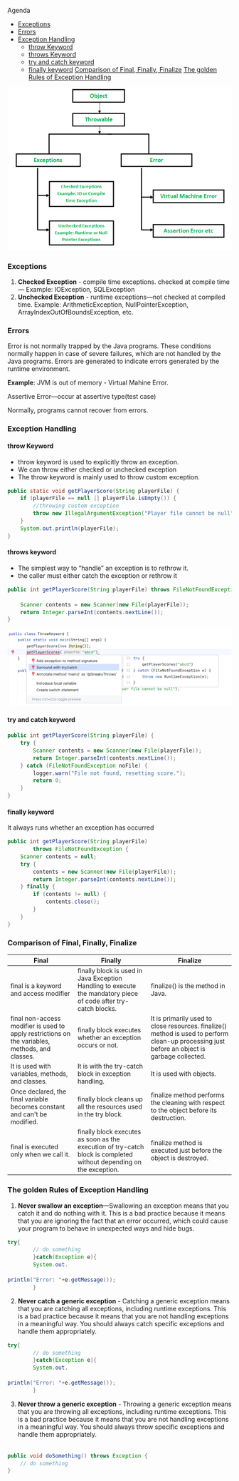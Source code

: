 Agenda

* [Exceptions](#exceptions)
* [Errors](#errors)
* [Exception Handling](#exception-handling)
    * [throw Keyword](#throw-keyword)
    * [throws Keyword](#throws-keyword)
    * [try and catch keyword](#try-and-catch-keyword)
    * [finally keyword](#finally-keyword)
      [Comparison of Final, Finally, Finalize](#comparison-of-final-finally-finalize)
      [The golden Rules of Exception Handling](#the-golden-rules-of-exception-handling)

![Exception.png](..%2F..%2F..%2Fresources%2FException.png)

### Exceptions

1. **Checked Exception** - compile time exceptions. checked at compile time — Example: IOException, SQLException
2. **Unchecked Exception** - runtime exceptions—not checked at compiled time. Example: ArithmeticException,
   NullPointerException, ArrayIndexOutOfBoundsException, etc.

### Errors

Error is not normally trapped by the Java programs. These conditions normally happen in case of severe failures, which
are not handled by the Java programs. Errors are generated to indicate errors generated by the runtime environment.

**Example**: JVM is out of memory - Virtual Mahine Error.

Assertive Error—occur at assertive type(test case)

Normally, programs cannot recover from errors.

### Exception Handling

#### throw Keyword

* throw keyword is used to explicitly throw an exception.
* We can throw either checked or unchecked exception
* The throw keyword is mainly used to throw custom exception.

```java
public static void getPlayerScore(String playerFile) {
    if (playerFile == null || playerFile.isEmpty()) {
        //throwing custom exception
        throw new IllegalArgumentException("Player file cannot be null");
    }
    System.out.println(playerFile);
}
```

#### throws keyword

* The simplest way to “handle” an exception is to rethrow it.
* the caller must either catch the exception or rethrow it

```java
public int getPlayerScore(String playerFile) throws FileNotFoundException {

    Scanner contents = new Scanner(new File(playerFile));
    return Integer.parseInt(contents.nextLine());
}
```

![throws.png](..%2F..%2F..%2Fresources%2Fthrows.png)

#### try and catch keyword

```java
public int getPlayerScore(String playerFile) {
    try {
        Scanner contents = new Scanner(new File(playerFile));
        return Integer.parseInt(contents.nextLine());
    } catch (FileNotFoundException noFile) {
        logger.warn("File not found, resetting score.");
        return 0;
    }
}
```

#### finally keyword

It always runs whether an exception has occurred

```java
public int getPlayerScore(String playerFile)
        throws FileNotFoundException {
    Scanner contents = null;
    try {
        contents = new Scanner(new File(playerFile));
        return Integer.parseInt(contents.nextLine());
    } finally {
        if (contents != null) {
            contents.close();
        }
    }
}
```

### Comparison of Final, Finally, Finalize

| Final                                                                                           | Finally                                                                                                             | Finalize                                                                                                                                      |
|-------------------------------------------------------------------------------------------------|---------------------------------------------------------------------------------------------------------------------|-----------------------------------------------------------------------------------------------------------------------------------------------|
| final is a keyword and access modifier                                                          | finally block is used in Java Exception Handling to execute the mandatory piece of code after try-catch blocks.     | finalize() is the method in Java.                                                                                                             |
| final non-access modifier is used to apply restrictions on the variables, methods, and classes. | finally block executes whether an exception occurs or not.                                                          | It is primarily used to close resources. finalize() method is used to perform clean-up processing just before an object is garbage collected. |
| It is used with variables, methods, and classes.                                                | It is with the try-catch block in exception handling.                                                               | It is used with objects.                                                                                                                      |
| Once declared, the final variable becomes constant and can't be modified.                       | finally block cleans up all the resources used in the try block.                                                    | finalize method performs the cleaning with respect to the object before its destruction.                                                      |
| final is executed only when we call it.                                                         | finally block executes as soon as the execution of try-catch block is completed without depending on the exception. | finalize method is executed just before the object is destroyed.                                                                              |

### The golden Rules of Exception Handling

1. **Never swallow an exception**—Swallowing an exception means that you catch it and do nothing with it. This is a bad
   practice because it means that you are ignoring the fact that an error occurred, which could cause your program to
   behave in unexpected ways and hide bugs.

```java
try{
        // do something
        }catch(Exception e){
        System.out.

println("Error: "+e.getMessage());
        }
```

2. **Never catch a generic exception** - Catching a generic exception means that you are catching all exceptions,
   including runtime exceptions. This is a bad practice because it means that you are not handling exceptions in a
   meaningful way. You should always catch specific exceptions and handle them appropriately.

```java
try{
        // do something
        }catch(Exception e){
        System.out.

println("Error: "+e.getMessage());
        }   
```

3. **Never throw a generic exception** - Throwing a generic exception means that you are throwing all exceptions,
   including runtime exceptions. This is a bad practice because it means that you are not handling exceptions in a
   meaningful way. You should always throw specific exceptions and handle them appropriately.

```java

public void doSomething() throws Exception {
    // do something
}
```
